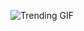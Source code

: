 ![Trending GIF](https://media2.giphy.com/media/v1.Y2lkPThiYjIxNzcyN2t0cmZtajByaGJpcjNycjZ2eDhkZzhmZjd4Nml3eTN6cHA4M3o0NyZlcD12MV9naWZzX3NlYXJjaCZjdD1n/bGgsc5mWoryfgKBx1u/giphy.gif)
